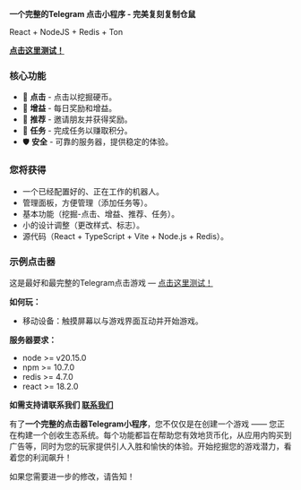 **一个完整的Telegram 点击小程序 - 完美复刻复制仓鼠**

React + NodeJS + Redis + Ton

**[点击这里测试！](https://t.me/clickertest_new_bot)**

### 核心功能
- 🤘 **点击** - 点击以挖掘硬币。
- 🚀 **增益** - 每日奖励和增益。
- 🤝 **推荐** - 邀请朋友并获得奖励。
- 📝 **任务** - 完成任务以赚取积分。
- 🛡 **安全** - 可靠的服务器，提供稳定的体验。

### 您将获得
- 一个已经配置好的、正在工作的机器人。
- 管理面板，方便管理（添加任务等）。
- 基本功能（挖掘-点击、增益、推荐、任务）。
- 小的设计调整（更改样式、标志）。
- 源代码（React + TypeScript + Vite + Node.js + Redis）。

### 示例点击器
这是最好和最完整的Telegram点击游戏 — [点击这里测试！](https://t.me/clickertest_new_bot)

**如何玩：**

- 移动设备：触摸屏幕以与游戏界面互动并开始游戏。

**服务器要求：**
- node >= v20.15.0
- npm >= 10.7.0
- redis >= 4.7.0
- react >= 18.2.0

**如需支持请联系我们 [联系我们](https://t.me/michael_0x00lab)**

有了**一个完整的点击器Telegram小程序**，您不仅仅是在创建一个游戏 —— 您正在构建一个创收生态系统。每个功能都旨在帮助您有效地货币化，从应用内购买到广告等，同时为您的玩家提供引人入胜和愉快的体验。开始挖掘您的游戏潜力，看着您的利润飙升！


如果您需要进一步的修改，请告知！

